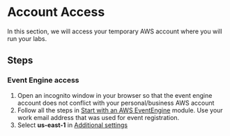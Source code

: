 # Account Access
In this section, we will access your temporary AWS account where you will run your labs.

## Steps
### Event Engine access
1. Open an incognito window in your browser so that the event engine account does not conflict with your personal/business AWS account
1. Follow all the steps in [Start with an AWS EventEngine](https://catalog.us-east-1.prod.workshops.aws/v2/workshops/f3a3e2bd-e1d5-49de-b8e6-dac361842e76/en-US/preparation-guide/20-event-engine) module. Use your work email address that was used for event registration.
1. Select **us-east-1** in [Additional settings](https://catalog.us-east-1.prod.workshops.aws/v2/workshops/f3a3e2bd-e1d5-49de-b8e6-dac361842e76/en-US/preparation-guide/30-addition-setting)

